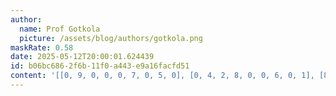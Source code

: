 ```yaml
---
author:
  name: Prof Gotkola
  picture: /assets/blog/authors/gotkola.png
maskRate: 0.58
date: 2025-05-12T20:00:01.624439
id: b06bc686-2f6b-11f0-a443-e9a16facfd51
content: '[[0, 9, 0, 0, 0, 7, 0, 5, 0], [0, 4, 2, 8, 0, 0, 6, 0, 1], [8, 5, 0, 2, 0, 1, 0, 0, 0], [5, 0, 0, 1, 0, 8, 3, 0, 0], [4, 6, 3, 9, 2, 5, 0, 1, 0], [0, 0, 8, 0, 0, 0, 5, 0, 0], [0, 0, 5, 0, 0, 3, 0, 8, 2], [0, 0, 4, 0, 0, 0, 0, 0, 0], [2, 0, 7, 0, 1, 6, 0, 0, 3]]'
---
```

